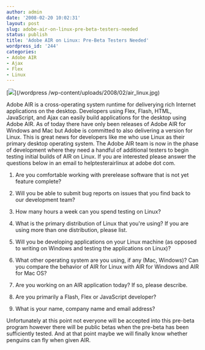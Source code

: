 ```yaml
---
author: admin
date: '2008-02-20 10:02:31'
layout: post
slug: adobe-air-on-linux-pre-beta-testers-needed
status: publish
title: 'Adobe AIR on Linux: Pre-Beta Testers Needed'
wordpress_id: '244'
categories:
- Adobe AIR
- Ajax
- Flex
- Linux
---
```


[![](/wordpress/wp-content/uploads/2008/02/air_linux-small.jpg)](/wordpress
/wp-content/uploads/2008/02/air_linux.jpg)

Adobe AIR is a cross-operating system runtime for deliverying rich Internet
applications on the desktop. Developers using Flex, Flash, HTML, JavaScript,
and Ajax can easily build applications for the desktop using Adobe AIR. As of
today there have only been releases of Adobe AIR for Windows and Mac but Adobe
is committed to also delivering a version for Linux. This is great news for
developers like me who use Linux as their primary desktop operating system.
The Adobe AIR team is now in the phase of development where they need a
handful of additional testers to begin testing initial builds of AIR on Linux.
If you are interested please answer the questions below in an email to
helptesterairlinux at adobe dot com.

1. Are you comfortable working with prerelease software that is not yet
feature complete?

2. Will you be able to submit bug reports on issues that you find back to our
development team?

3. How many hours a week can you spend testing on Linux?

4. What is the primary distribution of Linux that you're using? If you are
using more than one distribution, please list.

5. Will you be developing applications on your Linux machine (as opposed to
writing on Windows and testing the applications on Linux)?

6. What other operating system are you using, if any (Mac, Windows)? Can you
compare the behavior of AIR for Linux with AIR for Windows and AIR for Mac OS?

7. Are you working on an AIR application today? If so, please describe.

8. Are you primarily a Flash, Flex or JavaScript developer?

9. What is your name, company name and email address?

Unfortunately at this point not everyone will be accepted into this pre-beta
program however there will be public betas when the pre-beta has been
sufficiently tested. And at that point maybe we will finally know whether
penguins can fly when given AIR.

